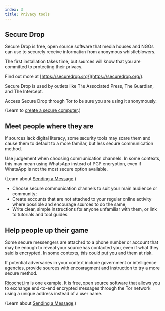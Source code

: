 ```yaml
---
index: 3
title: Privacy tools
---
```

## Secure Drop

Secure Drop is free, open source software that media houses and NGOs can use to securely receive information from anonymous whistleblowers. 

The first installation takes time, but sources will know that you are committed to protecting their privacy. 

Find out more at [https://securedrop.org/](https://securedrop.org/). 

Secure Drop is used by outlets like The Associated Press, The Guardian, and The Intercept. 

Access Secure Drop through Tor to be sure you are using it anonymously. 

(Learn to [create a secure computer](umbrella://information/protecting-files/beginner/s_create-a-secure-computer.md).) 

## Meet people where they are

If sources lack digital literacy, some security tools may scare them and cause them to default to a more familiar, but less secure communication method. 

Use judgement when choosing communication channels. In some contexts, this may mean using WhatsApp instead of PGP encryption, even if WhatsApp is not the most secure option available.

(Learn about [Sending a Message](umbrella://communications/sending-a-message).)

* Choose secure communication channels to suit your main audience or community;
* Create accounts that are not attached to your regular online activity where possible and encourage sources to do the same;
* Write clear, simple instructions for anyone unfamiliar with them, or link to tutorials and tool guides. 

## Help people up their game

Some secure messengers are attached to a phone number or account that may be enough to reveal your source has contacted you, even if what they said is encrypted. In some contexts, this could put you and them at risk. 

If potential adversaries in your context include government or intelligence agencies, provide sources with encouragment and instruction to try a more secure method.  

[Ricochet.im](https://ricochet.im/) is one example. It is free, open source software that allows you to exchange end-to-end encrypted messages through the Tor network using a unique address instead of a user name.  

(Learn about [Sending a Message](umbrella://communications/sending-a-message).)